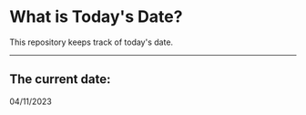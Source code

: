 # What is Today's Date?
This repository keeps track of today's date.
* * *
 
## The current date:  
 04/11/2023 
